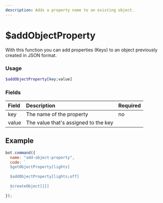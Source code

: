```yaml
---
description: Adds a property name to an existing object.
---
```


# $addObjectProperty

With this function you can add properties \(Keys\) to an object previously created in JSON format.

### Usage

```php
$addObjectProperty[key;value]
```

### Fields

| Field | Description | Required |
| :--- | :--- | :--- |
| key | The name of the property | no |
| value | The value that's assigned to the key

## Example

```javascript
bot.command({
  name: "add-object-property",
  code: `
  $getObjectProperty[lights]
  
  $addObjectProperty[lights;off]
  
  $createObject[{}]
  `
});
```
